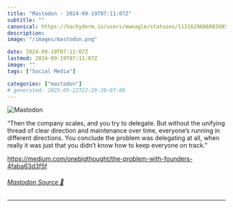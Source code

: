 ```yaml
---
title: "Mastodon - 2024-09-19T07:11:07Z"
subtitle: ""
canonical: https://hachyderm.io/users/mweagle/statuses/113162968608208521
description:
image: "/images/mastodon.png"

date: 2024-09-19T07:11:07Z
lastmod: 2024-09-19T07:11:07Z
image: ""
tags: ["Social Media"]

categories: ["mastodon"]
# generated: 2025-05-22T22:29:20-07:00
---
```

![Mastodon](/images/mastodon.png)

<p>“Then the company scales, and you try to delegate. But without the unifying thread of clear direction and maintenance over time, everyone’s running in different directions. You conclude the problem was delegating at all, when really it was just that you didn’t know how to keep everyone on track.”</p><p><a href="https://medium.com/onebigthought/the-problem-with-founders-4faba63d3f5f" target="_blank" rel="nofollow noopener noreferrer" translate="no"><span class="invisible">https://</span><span class="ellipsis">medium.com/onebigthought/the-p</span><span class="invisible">roblem-with-founders-4faba63d3f5f</span></a></p>


###### [Mastodon Source 🐘](https://hachyderm.io/@mweagle/113162968608208521)

___
